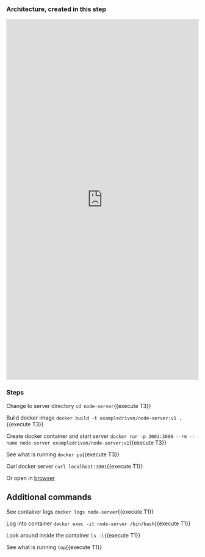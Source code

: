 ### Architecture, created in this step

<iframe frameborder="0" style="width:100%;height:945px;" src="https://www.draw.io/?lightbox=1&highlight=0000ff&edit=_blank&layers=1&nav=1#G1EEAhK2yI_OvjV92bFm_FJ6YO5eypSnfP"></iframe>

### Steps

Change to server directory `cd node-server`{{execute T3}}

Build docker image `docker build -t exampledriven/node-server:v1 .`{{execute T3}}

Create docker container and start server `docker run -p 3001:3000 --rm --name node-server exampledriven/node-server:v1`{{execute T3}}

See what is running `docker ps`{{execute T3}}

Curl docker server `curl localhost:3001`{{execute T1}}

Or open in [browser](https://[[HOST_SUBDOMAIN]]-3001-[[KATACODA_HOST]].environments.katacoda.com/)

## Additional commands

See container logs `docker logs node-server`{{execute T1}}

Log into container `docker exec -it node-server /bin/bash`{{execute T1}}

Look around inside the container `ls -l`{{execute T1}}

See what is running `top`{{execute T1}}




